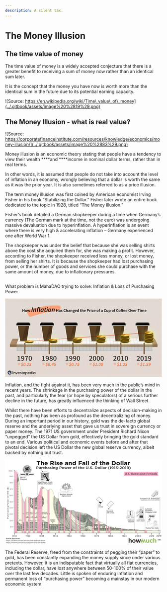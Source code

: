 ```yaml
---
description: A silent tax.
---
```


# The Money Illusion

## The time value of money

The time value of money is a widely accepted conjecture that there is a greater benefit to receiving a sum of money now rather than an identical sum later. 

It is the concept that the money you have now is worth more than the identical sum in the future due to its potential earning capacity.

![Source: https://en.wikipedia.org/wiki/Time\_value\_of\_money](../.gitbook/assets/image%20%2819%29.png)

## The Money Illusion - what is real value?

![Source: https://corporatefinanceinstitute.com/resources/knowledge/economics/money-illusion/](../.gitbook/assets/image%20%2883%29.png)

Money illusion is an economic theory stating that people have a tendency to view their wealth ****and ****income in nominal dollar terms, rather than in real terms. 

In other words, it is assumed that people do not take into account the level of inflation in an economy, wrongly believing that a dollar is worth the same as it was the prior year. It is also sometimes referred to as a price illusion.

The term money illusion was first coined by American economist Irving Fisher in his book “Stabilizing the Dollar.” Fisher later wrote an entire book dedicated to the topic in 1928, titled “The Money Illusion.”

Fisher’s book detailed a German shopkeeper during a time when Germany’s currency \(The German mark at the time, not the euro\) was undergoing massive devaluation due to hyperinflation. A hyperinflation is an event where there is very high & accelerating inflation – Germany experienced one after World War 1.

The shopkeeper was under the belief that because she was selling shirts above the cost she acquired them for, she was making a profit. However, according to Fisher, the shopkeeper received less money, or lost money, from selling her shirts. It is because the shopkeeper had lost purchasing power, or the number of goods and services she could purchase with the same amount of money, due to inflationary pressures.

## 
What problem is MahaDAO trying to solve: Inflation & Loss of Purchasing Power

![](../.gitbook/assets/image%20%2841%29%20%281%29.png)

Inflation, and the fight against it, has been very much in the public’s mind in recent years. The shrinkage in the purchasing power of the dollar in the past, and particularly the fear \(or hope by speculators\) of a serious further decline in the future, has greatly influenced the thinking of Wall Street.

Whilst there have been efforts to decentralize aspects of decision-making in the past, nothing has been as profound as the decentralizing of money. During an important period in our history, gold was the de-facto global reserve and the underlying asset that gave us trust in sovereign currency or paper money. The 1971 US government under President Richard Nixon “unpegged” the US Dollar from gold, effectively bringing the gold standard to an end. Various political and economic events before and after that pivotal decision left the US Dollar the new global reserve currency, albeit backed by nothing but trust.

![](../.gitbook/assets/image%20%2861%29.png)


  
The Federal Reserve, freed from the constraints of pegging their “paper” to gold, has been constantly expanding the money supply since under various pretexts. However, it is an indisputable fact that virtually all fiat currencies, including the dollar, have lost anywhere between 50-100% of their value over the last few decades. Little is spoken of enduring inflation and permanent loss of “purchasing power” becoming a mainstay in our modern economic system.



